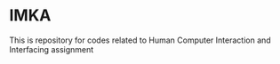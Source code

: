 # IMKA
This is repository for codes related to Human Computer Interaction and Interfacing assignment
